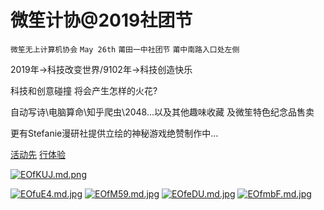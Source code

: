 # 微笙计协@2019社团节

`微笙无上计算机协会` `May 26th` `莆田一中社团节` `莆中南路入口处左侧` 

2019年->科技改变世界/9102年->科技创造快乐

科技和创意碰撞 将会产生怎样的火花?

自动写诗\电脑算命\知乎爬虫\2048...以及其他趣味收藏 及微笙特色纪念品售卖

更有Stefanie漫研社提供立绘的神秘游戏绝赞制作中...

[活动先](/posts/html/原创项目.html) [行体验](/posts/html/微笙收藏.html)

[![EOfKUJ.md.png](https://s2.ax1x.com/2019/05/18/EOfKUJ.md.png)](https://imgchr.com/i/EOfKUJ)

[![EOfuE4.md.jpg](https://s2.ax1x.com/2019/05/18/EOfuE4.md.jpg)](https://imgchr.com/i/EOfuE4)
[![EOfM59.md.jpg](https://s2.ax1x.com/2019/05/18/EOfM59.md.jpg)](https://imgchr.com/i/EOfM59)
[![EOfeDU.md.jpg](https://s2.ax1x.com/2019/05/18/EOfeDU.md.jpg)](https://imgchr.com/i/EOfeDU)
[![EOfmbF.md.jpg](https://s2.ax1x.com/2019/05/18/EOfmbF.md.jpg)](https://imgchr.com/i/EOfmbF)
